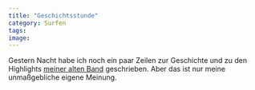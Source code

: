 ```yaml
---
title: "Geschichtsstunde"
category: Surfen
tags: 
image: 
---
```


Gestern Nacht habe ich noch ein paar Zeilen zur Geschichte und zu den Highlights [meiner alten Band](http://www.myspace.com/boarshillno1) geschrieben. Aber das ist nur meine unmaßgebliche eigene Meinung.